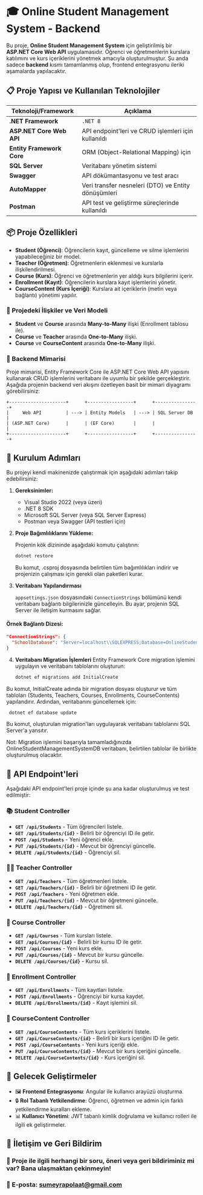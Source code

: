 # 🎓 Online Student Management System - Backend

Bu proje, **Online Student Management System** için geliştirilmiş bir **ASP.NET Core Web API** uygulamasıdır. Öğrenci ve öğretmenlerin kurslara katılımını ve kurs içeriklerini yönetmek amacıyla oluşturulmuştur. Şu anda sadece **backend** kısmı tamamlanmış olup, frontend entegrasyonu ileriki aşamalarda yapılacaktır.

## 📋 Proje Yapısı ve Kullanılan Teknolojiler

| Teknoloji/Framework       | Açıklama                                                |
| ------------------------- | ------------------------------------------------------ |
| **.NET Framework**        | `.NET 8`                                                |
| **ASP.NET Core Web API**  | API endpoint'leri ve CRUD işlemleri için kullanıldı     |
| **Entity Framework Core** | ORM (Object-Relational Mapping) için                    |
| **SQL Server**            | Veritabanı yönetim sistemi                              |
| **Swagger**               | API dökümantasyonu ve test aracı                        |
| **AutoMapper**            | Veri transfer nesneleri (DTO) ve Entity dönüşümleri     |
| **Postman**               | API test ve geliştirme süreçlerinde kullanıldı          |

## 📦 Proje Özellikleri

- **Student (Öğrenci)**: Öğrencilerin kayıt, güncelleme ve silme işlemlerini yapabileceğiniz bir model.
- **Teacher (Öğretmen)**: Öğretmenlerin eklenmesi ve kurslarla ilişkilendirilmesi.
- **Course (Kurs)**: Öğrenci ve öğretmenlerin yer aldığı kurs bilgilerini içerir.
- **Enrollment (Kayıt)**: Öğrencilerin kurslara kayıt işlemlerini yönetir.
- **CourseContent (Kurs İçeriği)**: Kurslara ait içeriklerin (metin veya bağlantı) yönetimi yapılır.

### 🔗 Projedeki İlişkiler ve Veri Modeli

- **Student** ve **Course** arasında **Many-to-Many** ilişki (Enrollment tablosu ile).
- **Course** ve **Teacher** arasında **One-to-Many** ilişki.
- **Course** ve **CourseContent** arasında **One-to-Many** ilişki.
### 🎨 Backend Mimarisi

Proje mimarisi, Entity Framework Core ile ASP.NET Core Web API yapısını kullanarak CRUD işlemlerini veritabanı ile uyumlu bir şekilde gerçekleştirir. Aşağıda projenin backend veri akışını özetleyen basit bir mimari diyagramı görebilirsiniz:

```plaintext
+---------------------+      +-----------------+      +----------------+
|     Web API         | ---> | Entity Models   | ---> | SQL Server DB  |
| (ASP.NET Core)      |      | (EF Core)       |      |                |
+---------------------+      +-----------------+      +----------------+
```

## 🚀 Kurulum Adımları

Bu projeyi kendi makinenizde çalıştırmak için aşağıdaki adımları takip edebilirsiniz:

1. **Gereksinimler:**
   - Visual Studio 2022 (veya üzeri)
   - .NET 8 SDK
   - Microsoft SQL Server (veya SQL Server Express)
   - Postman veya Swagger (API testleri için)

2. **Proje Bağımlılıklarını Yükleme:**

   Projenin kök dizininde aşağıdaki komutu çalıştırın:

   ```bash
   dotnet restore
   ```
   Bu komut, .csproj dosyasında belirtilen tüm bağımlılıkları indirir ve projenizin çalışması için gerekli olan paketleri kurar.
3. **Veritabanı Yapılandırması**

   `appsettings.json` dosyasındaki `ConnectionStrings` bölümünü kendi veritabanı bağlantı bilgilerinizle güncelleyin. Bu ayar, projenin SQL Server ile iletişim kurmasını sağlar.



  #### Örnek Bağlantı Dizesi:
  
  ```json
  "ConnectionStrings": {
    "SchoolDatabase": "Server=localhost\\SQLEXPRESS;Database=OnlineStudentManagementSystemDB;Integrated Security=True;TrustServerCertificate=True"
  }
  ```

4. **Veritabanı Migration İşlemleri**
 Entity Framework Core migration işlemini uygulayın ve veritabanı tablolarını oluşturun:


   ```bash
   dotnet ef migrations add InitialCreate
   ```
Bu komut, InitialCreate adında bir migration dosyası oluşturur ve tüm tabloları (Students, Teachers, Courses, Enrollments, CourseContents) yapılandırır.
Ardından, veritabanını güncellemek için:

 ```bash
  dotnet ef database update
   ```
Bu komut, oluşturulan migration'ları uygulayarak veritabanı tablolarını SQL Server'a yansıtır.

Not: Migration işlemini başarıyla tamamladığınızda OnlineStudentManagementSystemDB veritabanı, belirtilen tablolar ile birlikte oluşturulmuş olacaktır.

## 📍 API Endpoint'leri

Aşağıdaki API endpoint'leri proje içinde şu ana kadar oluşturulmuş ve test edilmiştir:

### 📚 Student Controller

- **`GET /api/Students`** - Tüm öğrencileri listele.
- **`GET /api/Students/{id}`** - Belirli bir öğrenciyi ID ile getir.
- **`POST /api/Students`** - Yeni öğrenci ekle.
- **`PUT /api/Students/{id}`** - Mevcut bir öğrenciyi güncelle.
- **`DELETE /api/Students/{id}`** - Öğrenciyi sil.

### 👨‍🏫 Teacher Controller

- **`GET /api/Teachers`** - Tüm öğretmenleri listele.
- **`GET /api/Teachers/{id}`** - Belirli bir öğretmeni ID ile getir.
- **`POST /api/Teachers`** - Yeni öğretmen ekle.
- **`PUT /api/Teachers/{id}`** - Mevcut bir öğretmeni güncelle.
- **`DELETE /api/Teachers/{id}`** - Öğretmeni sil.

### 📘 Course Controller

- **`GET /api/Courses`** - Tüm kursları listele.
- **`GET /api/Courses/{id}`** - Belirli bir kursu ID ile getir.
- **`POST /api/Courses`** - Yeni kurs ekle.
- **`PUT /api/Courses/{id}`** - Mevcut bir kursu güncelle.
- **`DELETE /api/Courses/{id}`** - Kursu sil.

### 🔄 Enrollment Controller

- **`GET /api/Enrollments`** - Tüm kayıtları listele.
- **`POST /api/Enrollments`** - Öğrenciyi bir kursa kaydet.
- **`DELETE /api/Enrollments/{id}`** - Kayıt işlemini sil.

### 📝 CourseContent Controller

- **`GET /api/CourseContents`** - Tüm kurs içeriklerini listele.
- **`GET /api/CourseContents/{id}`** - Belirli bir kurs içeriğini ID ile getir.
- **`POST /api/CourseContents`** - Yeni kurs içeriği ekle.
- **`PUT /api/CourseContents/{id}`** - Mevcut bir kurs içeriğini güncelle.
- **`DELETE /api/CourseContents/{id}`** - Kurs içeriğini sil.

## 🔄 Gelecek Geliştirmeler

- 🖼 **Frontend Entegrasyonu**: Angular ile kullanıcı arayüzü oluşturma.
- 🔒 **Rol Tabanlı Yetkilendirme**: Öğrenci, öğretmen ve admin için farklı yetkilendirme kuralları ekleme.
- 📊 **Kullanıcı Yönetimi**: JWT tabanlı kimlik doğrulama ve kullanıcı rolleri ile ilgili ek geliştirmeler.


## 💬 İletişim ve Geri Bildirim
### 📩 Proje ile ilgili herhangi bir soru, öneri veya geri bildiriminiz mi var? Bana ulaşmaktan çekinmeyin!

### 🔗 E-posta: sumeyrapolaat@gmail.com


